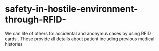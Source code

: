 # safety-in-hostile-environment-through-RFID-
We can life of others for accidental and anonymus cases by using RFID cards . These provide all details about patient including previous medical histories
